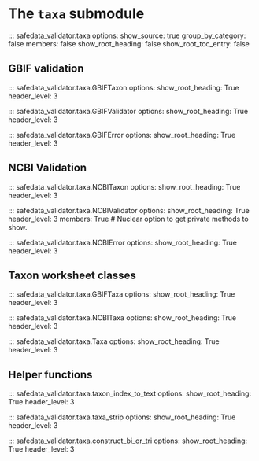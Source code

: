 # The `taxa` submodule

::: safedata_validator.taxa
    options:
        show_source: true
        group_by_category: false
        members: false
        show_root_heading: false
        show_root_toc_entry: false

## GBIF validation

::: safedata_validator.taxa.GBIFTaxon
    options:
        show_root_heading: True
        header_level: 3

::: safedata_validator.taxa.GBIFValidator
    options:
        show_root_heading: True
        header_level: 3

::: safedata_validator.taxa.GBIFError
    options:
        show_root_heading: True
        header_level: 3

## NCBI Validation

::: safedata_validator.taxa.NCBITaxon
    options:
        show_root_heading: True
        header_level: 3

::: safedata_validator.taxa.NCBIValidator
    options:
        show_root_heading: True
        header_level: 3
        members: True # Nuclear option to get private methods to show.

::: safedata_validator.taxa.NCBIError
    options:
        show_root_heading: True
        header_level: 3

## Taxon worksheet classes

::: safedata_validator.taxa.GBIFTaxa
    options:
        show_root_heading: True
        header_level: 3

::: safedata_validator.taxa.NCBITaxa
    options:
        show_root_heading: True
        header_level: 3

::: safedata_validator.taxa.Taxa
    options:
        show_root_heading: True
        header_level: 3

## Helper functions

::: safedata_validator.taxa.taxon_index_to_text
    options:
        show_root_heading: True
        header_level: 3

::: safedata_validator.taxa.taxa_strip
    options:
        show_root_heading: True
        header_level: 3

::: safedata_validator.taxa.construct_bi_or_tri
    options:
        show_root_heading: True
        header_level: 3
